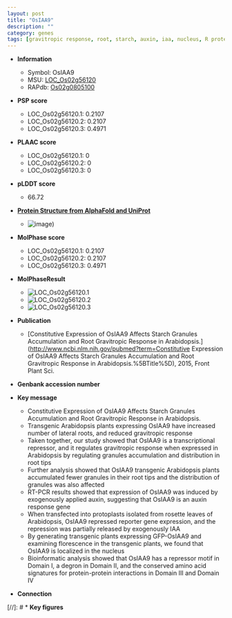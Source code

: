 ```yaml
---
layout: post
title: "OsIAA9"
description: ""
category: genes
tags: [gravitropic response, root, starch, auxin, iaa, nucleus, R protein, lateral root, IAA, auxin response]
---
```


* **Information**  
    + Symbol: OsIAA9  
    + MSU: [LOC_Os02g56120](http://rice.plantbiology.msu.edu/cgi-bin/ORF_infopage.cgi?orf=LOC_Os02g56120)  
    + RAPdb: [Os02g0805100](http://rapdb.dna.affrc.go.jp/viewer/gbrowse_details/irgsp1?name=Os02g0805100)  

* **PSP score**  
    + LOC_Os02g56120.1: 0.2107 
    + LOC_Os02g56120.2: 0.2107 
    + LOC_Os02g56120.3: 0.4971 

* **PLAAC score**  
    + LOC_Os02g56120.1: 0 
    + LOC_Os02g56120.2: 0 
    + LOC_Os02g56120.3: 0 

* **pLDDT score**
    + 66.72

* **[Protein Structure from AlphaFold and UniProt](https://www.uniprot.org/uniprotkb/Q6K846/entry#structure)**
    + ![image](https://ricepsp.github.io/images/Q6/AF-Q6K846-F1.png))

* **MolPhase score**
    + LOC_Os02g56120.1: 0.2107
    + LOC_Os02g56120.2: 0.2107
    + LOC_Os02g56120.3: 0.4971

* **MolPhaseResult**
    + ![LOC_Os02g56120.1](https://ricepsp.github.io/pictures/LOC_Os02g/LOC_Os02g56120.1.png)
    + ![LOC_Os02g56120.2](https://ricepsp.github.io/pictures/LOC_Os02g/LOC_Os02g56120.2.png)
    + ![LOC_Os02g56120.3](https://ricepsp.github.io/pictures/LOC_Os02g/LOC_Os02g56120.3.png)

* **Publication**  
    + [Constitutive Expression of OsIAA9 Affects Starch Granules Accumulation and Root Gravitropic Response in Arabidopsis.](http://www.ncbi.nlm.nih.gov/pubmed?term=Constitutive Expression of OsIAA9 Affects Starch Granules Accumulation and Root Gravitropic Response in Arabidopsis.%5BTitle%5D), 2015, Front Plant Sci.

* **Genbank accession number**  

* **Key message**  
    + Constitutive Expression of OsIAA9 Affects Starch Granules Accumulation and Root Gravitropic Response in Arabidopsis.
    + Transgenic Arabidopsis plants expressing OsIAA9 have increased number of lateral roots, and reduced gravitropic response
    + Taken together, our study showed that OsIAA9 is a transcriptional repressor, and it regulates gravitropic response when expressed in Arabidopsis by regulating granules accumulation and distribution in root tips
    + Further analysis showed that OsIAA9 transgenic Arabidopsis plants accumulated fewer granules in their root tips and the distribution of granules was also affected
    + RT-PCR results showed that expression of OsIAA9 was induced by exogenously applied auxin, suggesting that OsIAA9 is an auxin response gene
    + When transfected into protoplasts isolated from rosette leaves of Arabidopsis, OsIAA9 repressed reporter gene expression, and the repression was partially released by exogenously IAA
    + By generating transgenic plants expressing GFP-OsIAA9 and examining florescence in the transgenic plants, we found that OsIAA9 is localized in the nucleus
    + Bioinformatic analysis showed that OsIAA9 has a repressor motif in Domain I, a degron in Domain II, and the conserved amino acid signatures for protein-protein interactions in Domain III and Domain IV

* **Connection**  

[//]: # * **Key figures**  


